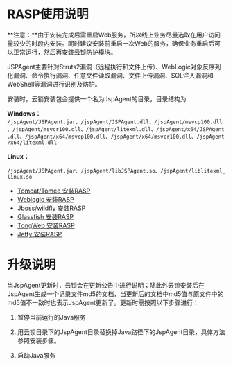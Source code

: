 # RASP使用说明
**注意：**由于安装完成后需重启Web服务，所以线上业务尽量选取在用户访问量较少的时段内安装。同时建议安装前重启一次Web的服务，确保业务重启后可以正常运行，然后再安装云锁防护模块。

JSPAgent主要针对Struts2漏洞（远程执行和文件上传）、WebLogic对象反序列化漏洞、命令执行漏洞、任意文件读取漏洞、文件上传漏洞、SQL注入漏洞和WebShell等漏洞进行识别及防护。

安装时，云锁安装包会提供一个名为JspAgent的目录，目录结构为

**Windows：**
`/jspAgent/JSPAgent.jar、/jspAgent/JSPAgent.dll、/jspAgent/msvcp100.dll、/jspAgent/msvcr100.dll、/jspAgent/litexml.dll、/jspAgent/x64/JSPAgent.dll、/jspAgent/x64/msvcp100.dll、/jspAgent/x64/msvcr100.dll、/jspAgent/x64/litexml.dll`

**Linux：**

`/jspAgent/JSPAgent.jar、/jspAgent/libJSPAgent.so、/jspAgent/liblitexml_linux.so`

* [Tomcat/Tomee 安装RASP](/guide/Jsp_Tomcat.md)
* [Weblogic 安装RASP](/guide/Jsp_Weblogic.md)
* [Jboss/wildfly 安装RASP](/guide/Jsp_Jboss.md)
* [Glassfish 安装RASP](/guide/Jsp_Glassfish.md)
* [TongWeb 安装RASP](/guide/Jsp_TongWeb.md)
* [Jetty 安装RASP](/guide/Jsp_Jetty.md)

# 升级说明
当JspAgent更新时，云锁会在更新公告中进行说明；除此外云锁安装后在JspAgent生成一个记录文件md5的文档，当更新后的文档中md5值与原文件中的md5值不一致时也表示JspAgent更新了。更新时需按照以下步骤进行：

1. 暂停当前运行的Java服务

2. 用云锁目录下的JspAgent目录替换掉Java路径下的JspAgent目录，具体方法参照安装步骤。

3. 启动Java服务



